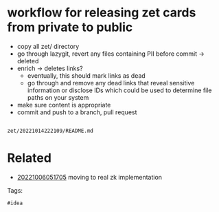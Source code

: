 # workflow for releasing zet cards from private to public

- copy all zet/ directory
- go through lazygit, revert any files containing PII before commit -> deleted
- enrich -> deletes links?
  - eventually, this should mark links as dead
  - go through and remove any dead links that reveal sensitive information or disclose IDs which could be used to determine file paths on your system
- make sure content is appropriate
- commit and push to a branch, pull request

```
```

` zet/20221014222109/README.md `

# Related

- [20221006051705](/zet/20221006051705/README.md) moving to real zk implementation

Tags:

    #idea
